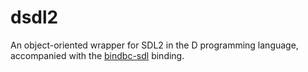# dsdl2

 An object-oriented wrapper for SDL2 in the D programming language, accompanied with the [bindbc-sdl](https://code.dlang.org/packages/bindbc-sdl) binding.

